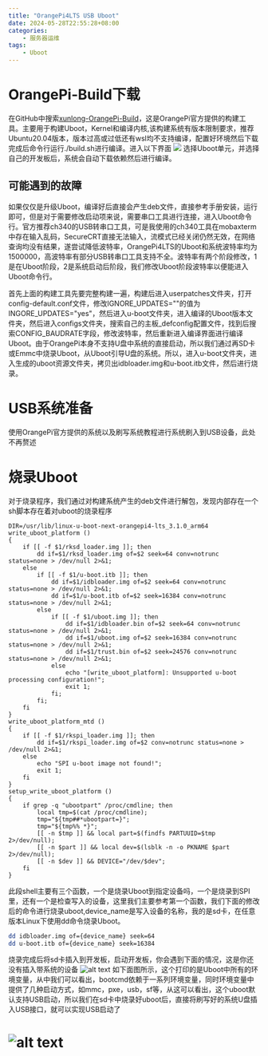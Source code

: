 ```yaml
---
title: "OrangePi4LTS USB Uboot"
date: 2024-05-28T22:55:28+08:00
categories:
    - 服务器运维
tags:
    - Uboot
---
```


# OrangePi-Build下载
在GitHub中搜索[xunlong-OrangePi-Build](https://github.com/orangepi-xunlong/orangepi-build)，这是OrangePi官方提供的构建工具。主要用于构建Uboot，Kernel和编译内核,该构建系统有版本限制要求，推荐Ubuntu20.04版本，版本过高或过低还有wsl均不支持编译，配置好环境然后下载完成后命令行运行./build.sh进行编译。进入以下界面
![](https://pic.imgdb.cn/item/66557c76d9c307b7e98a3958.png)
选择Uboot单元，并选择自己的开发板后，系统会自动下载依赖然后进行编译。
## 可能遇到的故障
如果仅仅是升级Uboot，编译好后直接会产生deb文件，直接参考手册安装，运行即可，但是对于需要修改启动项来说，需要串口工具进行连接，进入Uboot命令行。官方推荐ch340的USB转串口工具，可是我使用的ch340工具在mobaxterm中存在输入乱码，SecureCRT直接无法输入，流模式已经关闭仍然无效，在网络查询均没有结果，遂尝试降低波特率，OrangePi4LTS的Uboot和系统波特率均为1500000，高波特率有部分USB转串口工具支持不全。波特率有两个阶段修改，1是在Uboot阶段，2是系统启动后阶段，我们修改Uboot阶段波特率以便能进入Uboot命令行。

首先上面的构建工具先要完整构建一遍，构建后进入userpatches文件夹，打开config-default.conf文件，修改IGNORE_UPDATES=""的值为INGORE_UPDATES="yes"，然后进入u-boot文件夹，进入编译的Uboot版本文件夹，然后进入configs文件夹，搜索自己的主板_defconfig配置文件，找到后搜索CONFIG_BAUDRATE字段，修改波特率，然后重新进入编译界面进行编译Uboot。由于OrangePi本身不支持U盘中系统的直接启动，所以我们通过再SD卡或Emmc中烧录Uboot，从Uboot引导U盘的系统。所以，进入u-boot文件夹，进入生成的uboot资源文件夹，拷贝出idbloader.img和u-boot.itb文件，然后进行烧录。
# USB系统准备
使用OrangePi官方提供的系统以及刷写系统教程进行系统刷入到USB设备，此处不再赘述
# 烧录Uboot
对于烧录程序，我们通过对构建系统产生的deb文件进行解包，发现内部存在一个sh脚本存在着对uboot的烧录程序

```shell
DIR=/usr/lib/linux-u-boot-next-orangepi4-lts_3.1.0_arm64
write_uboot_platform ()
{
    if [[ -f $1/rksd_loader.img ]]; then
        dd if=$1/rksd_loader.img of=$2 seek=64 conv=notrunc status=none > /dev/null 2>&1;
    else
        if [[ -f $1/u-boot.itb ]]; then
            dd if=$1/idbloader.img of=$2 seek=64 conv=notrunc status=none > /dev/null 2>&1;
            dd if=$1/u-boot.itb of=$2 seek=16384 conv=notrunc status=none > /dev/null 2>&1;
        else
            if [[ -f $1/uboot.img ]]; then
                dd if=$1/idbloader.bin of=$2 seek=64 conv=notrunc status=none > /dev/null 2>&1;
                dd if=$1/uboot.img of=$2 seek=16384 conv=notrunc status=none > /dev/null 2>&1;
                dd if=$1/trust.bin of=$2 seek=24576 conv=notrunc status=none > /dev/null 2>&1;
            else
                echo "[write_uboot_platform]: Unsupported u-boot processing configuration!";
                exit 1;
            fi;
        fi;
    fi
}
write_uboot_platform_mtd ()
{
    if [[ -f $1/rkspi_loader.img ]]; then
        dd if=$1/rkspi_loader.img of=$2 conv=notrunc status=none > /dev/null 2>&1;
    else
        echo "SPI u-boot image not found!";
        exit 1;
    fi
}
setup_write_uboot_platform ()
{
    if grep -q "ubootpart" /proc/cmdline; then
        local tmp=$(cat /proc/cmdline);
        tmp="${tmp##*ubootpart=}";
        tmp="${tmp%% *}";
        [[ -n $tmp ]] && local part=$(findfs PARTUUID=$tmp 2>/dev/null);
        [[ -n $part ]] && local dev=$(lsblk -n -o PKNAME $part 2>/dev/null);
        [[ -n $dev ]] && DEVICE="/dev/$dev";
    fi
}

```
此段shell主要有三个函数，一个是烧录Uboot到指定设备吗，一个是烧录到SPI里，还有一个是检查写入的设备，这里我们主要参考第一个函数，我们下面的修改后的命令进行烧录uboot,device_name是写入设备的名称，我的是sd卡，在任意版本Linux下使用dd命令烧录Uboot。
```sh
dd idbloader.img of={device_name} seek=64
dd u-boot.itb of={device_name} seek=16384 
```
烧录完成后将sd卡插入到开发板，启动开发板，你会遇到下面的情况，这是你还没有插入带系统的设备
![alt text](https://pic.imgdb.cn/item/66557c76d9c307b7e98a397c.png)
如下面图所示，这个打印的是Uboot中所有的环境变量，从中我们可以看出，bootcmd依赖于一系列环境变量，同时环境变量中提供了几种启动方式，如mmc，pxe，usb，sf等，从这可以看出，这个uboot默认支持USB启动，所以我们在sd卡中烧录好uboot后，直接将刷写好的系统U盘插入USB接口，就可以实现USB启动了
# ![alt text](https://pic.imgdb.cn/item/66557c76d9c307b7e98a39f5.png)